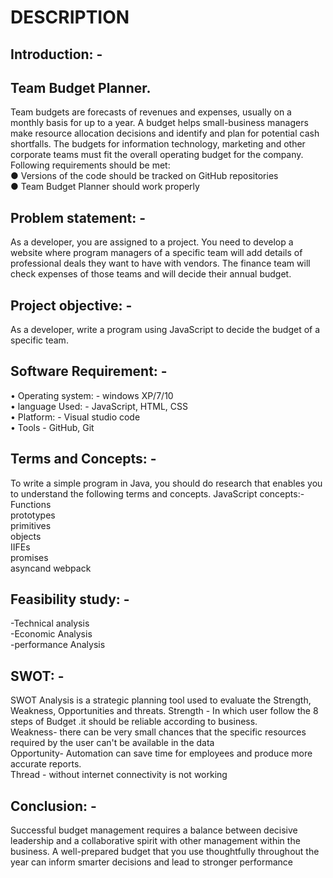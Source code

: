 # DESCRIPTION
## Introduction: -
## Team Budget Planner.
Team budgets are forecasts of revenues and expenses, usually on a monthly basis for up 
to a year. A budget helps small-business managers make resource allocation decisions 
and identify and plan for potential cash shortfalls. The budgets for information 
technology, marketing and other corporate teams must fit the overall operating budget 
for the company.
Following requirements should be met:  
● Versions of the code should be tracked on GitHub repositories   
● Team Budget Planner should work properly  
## Problem statement: -
As a developer, you are assigned to a project. You need to develop a website where 
program managers of a specific team will add details of professional deals they want to 
have with vendors. The finance team will check expenses of those teams and will decide 
their annual budget.
## Project objective: -
As a developer, write a program using JavaScript to decide the budget of a specific team.
## Software Requirement: -
• Operating system: - windows XP/7/10  
• language Used: - JavaScript, HTML, CSS  
• Platform: - Visual studio code   
• Tools - GitHub, Git   
## Terms and Concepts: -
To write a simple program in Java, you should do research that enables you to 
understand the following terms and concepts.
JavaScript concepts:-  
Functions  
prototypes  
primitives  
objects  
IIFEs  
promises  
asyncand webpack  
## Feasibility study: -
-Technical analysis  
-Economic Analysis  
-performance Analysis  
## SWOT: -
SWOT Analysis is a strategic planning tool used to evaluate the Strength, Weakness, 
Opportunities and threats.
Strength - In which user follow the 8 steps of Budget .it should be reliable according to business.  
Weakness- there can be very small chances that the specific resources required by the 
user can't be available in the data  
Opportunity- Automation can save time for employees and produce more accurate 
reports.  
Thread - without internet connectivity is not working  
## Conclusion: -
Successful budget management requires a balance between decisive leadership and a 
collaborative spirit with other management within the business. A well-prepared 
budget that you use thoughtfully throughout the year can inform smarter decisions and 
lead to stronger performance  